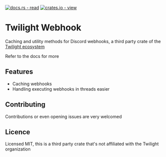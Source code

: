 [![docs.rs - read](https://img.shields.io/badge/docs.rs-view-000000?style=for-the-badge&logo=Docs.rs)](https://docs.rs/twilight-webhook/latest)
[![crates.io - view](https://img.shields.io/badge/crates.io-view-CB9E48?style=for-the-badge&logo=Rust)](https://crates.io/crates/twilight-webhook)

# Twilight Webhook
Caching and utility methods for Discord webhooks, a third party crate of the [Twilight ecosystem](https://github.com/twilight-rs/twilight)

Refer to the docs for more

## Features
- Caching webhooks
- Handling executing webhooks in threads easier

## Contributing
Contributions or even opening issues are very welcomed

## Licence
Licensed MIT, this is a third party crate that's not affiliated with the Twilight organization
